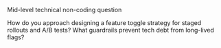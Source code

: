 Mid-level technical non-coding question

How do you approach designing a feature toggle strategy for staged rollouts and A/B tests? What guardrails prevent tech debt from long-lived flags?
